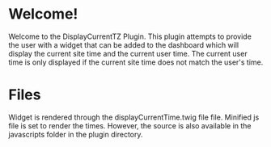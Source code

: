 # Welcome!

Welcome to the DisplayCurrentTZ Plugin.
This plugin attempts to provide the user with a widget that can be added to the dashboard which will display the current site time and the current user time.
The current user time is only displayed if the current site time does not match the user's time.


# Files

Widget is rendered through the displayCurrentTime.twig file file.
Minified js file is set to render the times.
However, the source is also available in the javascripts folder in the plugin directory.

